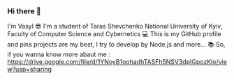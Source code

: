 ### Hi there 👋

I'm Vasyl 😎
I'm a student of Taras Shevchenko National University of Kyiv, Faculty of Computer Science and Cybernetics 💻
This is my GitHub profile and pins projects are my best,
I try to develop by Node.js and more... 📚
So, if you wanna know more abaut me : https://drive.google.com/file/d/1YNoyB1oohadhTASFh5NSV3dpIGpozKlo/view?usp=sharing

